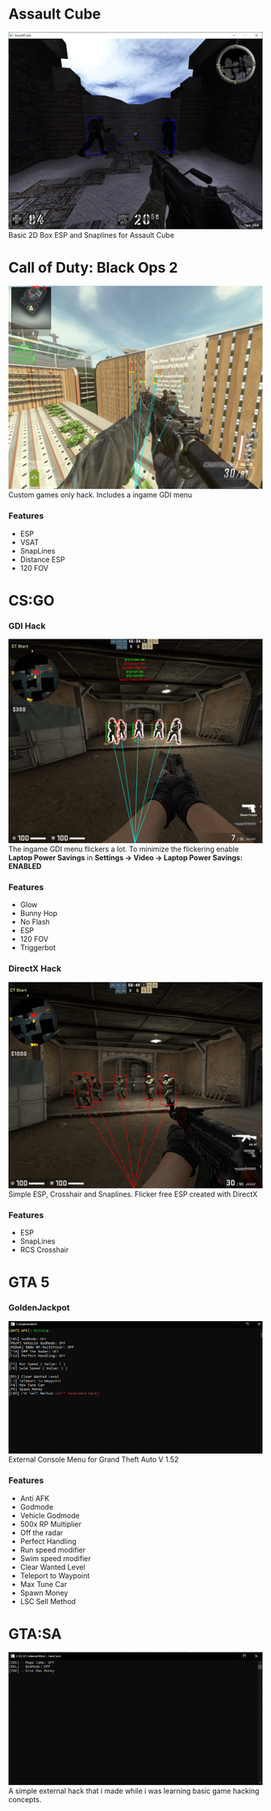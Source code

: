# Assault Cube
![AssaultCube](https://github.com/ZeroCooL-555/Game-Hacks/blob/master/Screenshots/AC_ESP.PNG)
Basic 2D Box ESP and Snaplines for Assault Cube


# Call of Duty: Black Ops 2
![BO2](https://github.com/ZeroCooL-555/Game-Hacks/blob/master/Screenshots/BO2-Menu.PNG)
Custom games only hack. Includes a ingame GDI menu

### Features
* ESP
* VSAT
* SnapLines
* Distance ESP
* 120 FOV


# CS:GO
### GDI Hack
![CSGO GDI](https://github.com/ZeroCooL-555/Game-Hacks/blob/master/Screenshots/CSGO_GDI.PNG)
The ingame GDI menu flickers a lot. To minimize the flickering enable <b>Laptop Power Savings</b> in <b>Settings -> Video -> Laptop Power Savings: ENABLED</b>


### Features
* Glow
* Bunny Hop
* No Flash
* ESP
* 120 FOV
* Triggerbot

### DirectX Hack
![CSGO D3D](https://github.com/ZeroCooL-555/Game-Hacks/blob/master/Screenshots/CSGO_D3D.PNG)
Simple ESP, Crosshair and Snaplines. Flicker free ESP created with DirectX

### Features
* ESP
* SnapLines
* RCS Crosshair


# GTA 5
### GoldenJackpot
![GTA5](https://github.com/ZeroCooL-555/Game-Hacks/blob/master/Screenshots/GoldenJackpot.PNG)
External Console Menu for Grand Theft Auto V 1.52

### Features
* Anti AFK
* Godmode
* Vehicle Godmode
* 500x RP Multiplier
* Off the radar
* Perfect Handling
* Run speed modifier
* Swim speed modifier
* Clear Wanted Level
* Teleport to Waypoint
* Max Tune Car
* Spawn Money
* LSC Sell Method


# GTA:SA
![GTASA](https://github.com/ZeroCooL-555/Game-Hacks/blob/master/Screenshots/GTASA.PNG)
A simple external hack that i made while i was learning basic game hacking concepts.

